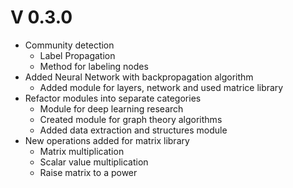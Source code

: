 # V 0.3.0
* Community detection
	* Label Propagation
	* Method for labeling nodes
* Added Neural Network with backpropagation algorithm
	* Added module for layers, network and used matrice library
* Refactor modules into separate categories
	* Module for deep learning research
	* Created module for graph theory algorithms
	* Added data extraction and structures module
* New operations added for matrix library
	* Matrix multiplication
	* Scalar value multiplication
	* Raise matrix to a power 